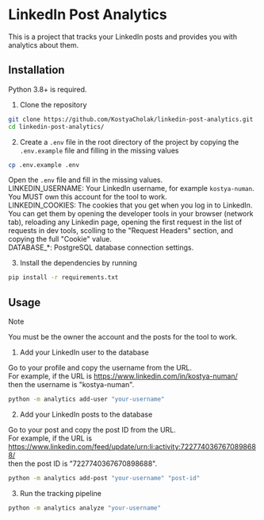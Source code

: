 # LinkedIn Post Analytics

This is a project that tracks your LinkedIn posts and provides you with analytics about them.

## Installation

Python 3.8+ is required.

1. Clone the repository

```bash
git clone https://github.com/KostyaCholak/linkedin-post-analytics.git
cd linkedin-post-analytics/
```

2. Create a `.env` file in the root directory of the project by copying the `.env.example` file and filling in the missing values

```bash
cp .env.example .env
```

Open the `.env` file and fill in the missing values.  
LINKEDIN_USERNAME: Your LinkedIn username, for example `kostya-numan`. You MUST own this account for the tool to work.  
LINKEDIN_COOKIES: The cookies that you get when you log in to LinkedIn.  
You can get them by opening the developer tools in your browser (network tab), reloading any Linkedin page, opening the first request in the list of requests in dev tools, scolling to the "Request Headers" section, and copying the full "Cookie" value.  
DATABASE_*: PostgreSQL database connection settings.  

3. Install the dependencies by running 

```bash
pip install -r requirements.txt
```

## Usage

> [!NOTE]
> You must be the owner the account and the posts for the tool to work.

1. Add your LinkedIn user to the database

Go to your profile and copy the username from the URL.  
For example, if the URL is https://www.linkedin.com/in/kostya-numan/  
then the username is "kostya-numan".  

```bash
python -m analytics add-user "your-username"
```

2. Add your LinkedIn posts to the database

Go to your post and copy the post ID from the URL.  
For example, if the URL is https://www.linkedin.com/feed/update/urn:li:activity:7227740367670898688/  
then the post ID is "7227740367670898688".  

```bash
python -m analytics add-post "your-username" "post-id"
```

3. Run the tracking pipeline

```bash
python -m analytics analyze "your-username"
```
